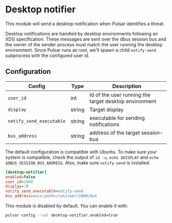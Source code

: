 # Desktop notifier

This module will send a desktop notification when Pulsar identifies a threat.

Desktop notifications are handled by desktop environments following an XDG specification.
These messages are sent over the dbus session bus and the owner of the sender process
must match the user running the desktop environment. Since Pulsar runs as root, we'll
spawn a child `notify-send` subprocess with the configured user id.

## Configuration

|Config|Type|Description|
|------|----|-----------|
|`user_id`|int|Id of the user running the target desktop environment|
|`display`|string|Target display|
|`notify_send_executable`|string|executable for sending notifications|
|`bus_address`|string|address of the target session-bus|

The default configuration is compatible with Ubuntu.
To make sure your system is compatible, check the output of `id -u`,
`echo $DISPLAY` and `echo $DBUS_SESSION_BUS_ADDRESS`. Also, make sure
`notify-send` is installed.

```ini
[desktop-notifier]
enabled=false
user_id=1000
display=:0
notify_send_executable=notify-send
bus_address=unix:path=/run/user/1000/bus
```

This module is disabled by default. You can enable it with:

```sh
pulsar config --set desktop-notifier.enabled=true
```
